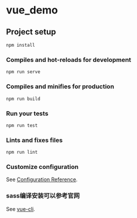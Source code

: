# vue_demo

## Project setup
```
npm install
```

### Compiles and hot-reloads for development
```
npm run serve
```

### Compiles and minifies for production
```
npm run build
```

### Run your tests
```
npm run test
```

### Lints and fixes files
```
npm run lint
```

### Customize configuration
See [Configuration Reference](https://cli.vuejs.org/config/).

### sass编译安装可以参考官网
See [vue-cli](https://cli.vuejs.org/zh/guide/css.html#%E9%A2%84%E5%A4%84%E7%90%86%E5%99%A8).
